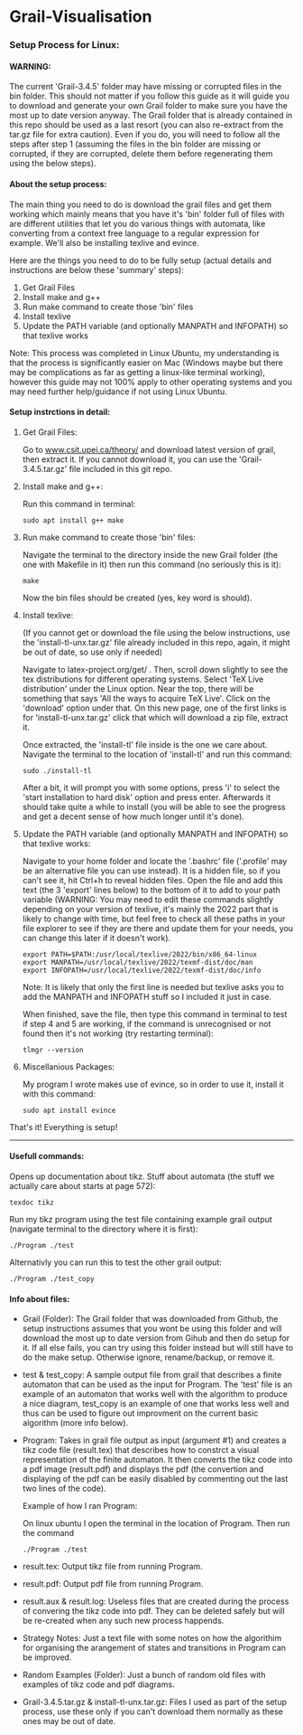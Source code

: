 # Grail-Visualisation

### Setup Process for Linux:

#### WARNING:
The current 'Grail-3.4.5' folder may have missing or corrupted files in the bin folder. This should not matter if you follow this guide as it will guide you to download and generate your own Grail folder to make sure you have the most up to date version anyway. The Grail folder that is already contained in this repo should be used as a last resort (you can also re-extract from the tar.gz file for extra caution). Even if you do, you will need to follow all the steps after step 1 (assuming the files in the bin folder are missing or corrupted, if they are corrupted, delete them before regenerating them using the below steps).

#### About the setup process:
The main thing you need to do is download the grail files and get them working which mainly means that you have it's 'bin' folder full of files with are different utilities that let you do various things with automata, like converting from a context free language to a regular expression for example. We'll also be installing texlive and evince.

Here are the things you need to do to be fully setup (actual details and instructions are below these 'summary' steps):

1. Get Grail Files
2. Install make and g++
3. Run make command to create those 'bin' files
4. Install texlive
5. Update the PATH variable (and optionally MANPATH and INFOPATH) so that texlive works

Note: This process was completed in Linux Ubuntu, my understanding is that the process is significantly easier on Mac (Windows maybe but there may be complications as far as getting a linux-like terminal working), however this guide may not 100% apply to other operating systems and you may need further help/guidance if not using Linux Ubuntu.

#### Setup instrctions in detail:

1. Get Grail Files:
        
	Go to www.csit.upei.ca/theory/ and download latest version of grail, then extract it. If you cannot download it, you can use the 'Grail-3.4.5.tar.gz' file included in this git repo.

2. Install make and g++:
        
	Run this command in terminal:
                
       sudo apt install g++ make

3. Run make command to create those 'bin' files:
	
	Navigate the terminal to the directory inside the new Grail folder (the one with Makefile in it) then run this command (no seriously this is it):
            
       make
                
	Now the bin files should be created (yes, key word is should).
            
4. Install texlive:
        
	(If you cannot get or download the file using the below instructions, use the 'install-tl-unx.tar.gz' file already included in this repo, again, it might be out of date, so use only if needed)
            
	Navigate to latex-project.org/get/ . Then, scroll down slightly to see the tex distributions for different operating systems. Select 'TeX Live distribution' under the Linux option. Near the top, there will be something that says 'All the ways to acquire TeX Live'. Click on the 'download' option under that. On this new page, one of the first links is for 'install-tl-unx.tar.gz' click that which will download a zip file, extract it.
            
	Once extracted, the 'install-tl' file inside is the one we care about. Navigate the terminal to the location of 'install-tl' and run this command:
            
       sudo ./install-tl
            
	After a bit, it will prompt you with some options, press 'i' to select the 'start installation to hard disk' option and press enter. Afterwards it should take quite a while to install (you will be able to see the progress and get a decent sense of how much longer until it's done). 

5. Update the PATH variable (and optionally MANPATH and INFOPATH) so that texlive works:
        
	Navigate to your home folder and locate the '.bashrc' file ('.profile' may be an alternative file you can use instead). It is a hidden file, so if you can't see it, hit Ctrl+h to reveal hidden files. Open the file and add this text (the 3 'export' lines below) to the bottom of it to add to your path variable (WARNING: You may need to edit these commands slightly depending on your version of texlive, it's mainly the 2022 part that is likely to change with time, but feel free to check all these paths in your file explorer to see if they are there and update them for your needs, you can change this later if it doesn't work).
                
       export PATH=$PATH:/usr/local/texlive/2022/bin/x86_64-linux
       export MANPATH=/usr/local/texlive/2022/texmf-dist/doc/man
       export INFOPATH=/usr/local/texlive/2022/texmf-dist/doc/info
                
	Note: It is likely that only the first line is needed but texlive asks you to add the MANPATH and INFOPATH stuff so I included it just in case.
        
	When finished, save the file, then type this command in terminal to test if step 4 and 5 are working, if the command is unrecognised or not found then it's not working (try restarting terminal):
            
       tlmgr --version
        
5. Miscellanious Packages:
        
	My program I wrote makes use of evince, so in order to use it, install it with this command:
            
       sudo apt install evince
                
                
That's it! Everything is setup!
        
--------------------------------------------------

#### Usefull commands:

Opens up documentation about tikz. Stuff about automata (the stuff we actually care about starts at page 572):
	
	texdoc tikz
		
Run my tikz program using the test file containing example grail output (navigate terminal to the directory where it is first):
	
	./Program ./test
		
Alternativly you can run this to test the other grail output:
	
	./Program ./test_copy

#### Info about files:

- Grail (Folder): The Grail folder that was downloaded from Github, the setup instructions assumes that you wont be using this folder and will download the most up to date version from Gihub and then do setup for it. If all else fails, you can try using this folder instead but will still have to do the make setup. Otherwise ignore, rename/backup, or remove it.

- test & test_copy: A sample output file from grail that describes a finite automaton that can be used as the input for Program. The 'test' file is an example of an automaton that works well with the algorithm to produce a nice diagram, test_copy is an example of one that works less well and thus can be used to figure out improvment on the current basic algorithm (more info below).

- Program: Takes in grail file output as input (argument #1) and creates a tikz code file (result.tex) that describes how to constrct a visual representation of the finite automaton. It then converts the tikz code into a pdf image (result.pdf) and displays the pdf (the convertion and displaying of the pdf can be easily disabled by commenting out the last two lines of the code).

    Example of how I ran Program:

    On linux ubuntu I open the terminal in the location of Program. Then run the command 
    
      ./Program ./test

- result.tex: Output tikz file from running Program.

- result.pdf: Output pdf file from running Program.

- result.aux & result.log: Useless files that are created during the process of convering the tikz code into pdf. They can be deleted safely but will be re-created when any such new process happends.

- Strategy Notes: Just a text file with some notes on how the algorithim for organising the arangement of states and transitions in Program can be improved.

- Random Examples (Folder): Just a bunch of random old files with examples of tikz code and pdf diagrams.
    
- Grail-3.4.5.tar.gz & install-tl-unx.tar.gz: Files I used as part of the setup process, use these only if you can't download them normally as these ones may be out of date.
